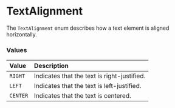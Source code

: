 # TextAlignment

The `TextAlignment` enum describes how a text element is aligned horizontally.

### Values <a id="values"></a>

| Value | Description |
| :--- | :--- |
| `RIGHT` | Indicates that the text is right-justified. |
| `LEFT` | Indicates that the text is left-justified. |
| `CENTER` | Indicates that the text is centered. |

